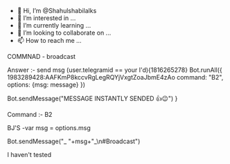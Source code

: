 - 👋 Hi, I’m @Shahulshabilalks
- 👀 I’m interested in ...
- 🌱 I’m currently learning ...
- 💞️ I’m looking to collaborate on ...
- 📫 How to reach me ...

<!---
Shahulshabilalks/Shahulshabilalks is a ✨ special ✨ repository because its `README.md` (this file) appears on your GitHub profile.
You can click the Preview link to take a look at your changes.
--->

COMMNAD - broadcast 

Answer :- send msg
(user.telegramid == your I'd){1816265278}
Bot.runAll({ 1983289428:AAFKmP8kccvRgLegRQYjVxgtZoaJbmE4zAo
command: "B2",
options: {msg: message}
})

Bot.sendMessage("MESSAGE INSTANTLY SENDED 👍😉")
}


Command :- B2

BJ'S -var msg = options.msg

Bot.sendMessage("_ "+msg+"_\n#Broadcast")

I haven't tested
